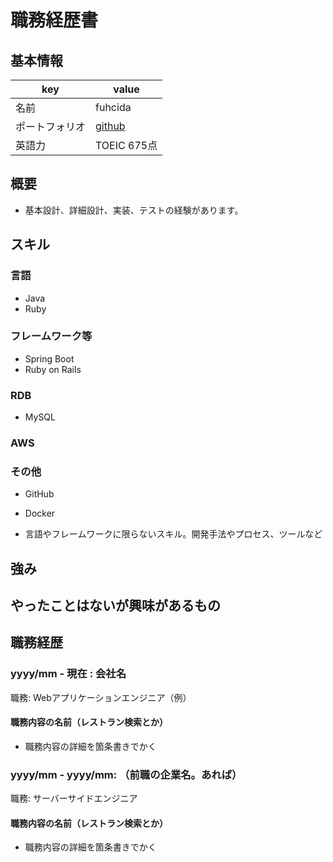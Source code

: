 # 職務経歴書

## 基本情報

|key|value|
|---|-----|
|名前|fuhcida|
|ポートフォリオ|[github](https://github.com/fuchida64)|
|英語力|TOEIC 675点|

## 概要
- 基本設計、詳細設計、実装、テストの経験があります。

## スキル
### 言語
- Java
- Ruby

### フレームワーク等
- Spring Boot
- Ruby on Rails

### RDB
- MySQL

### AWS


### その他
- GitHub
- Docker

- 言語やフレームワークに限らないスキル。開発手法やプロセス、ツールなど

## 強み

## やったことはないが興味があるもの

## 職務経歴

### yyyy/mm - 現在 : 会社名

職務: Webアプリケーションエンジニア（例）

#### 職務内容の名前（レストラン検索とか）

- 職務内容の詳細を箇条書きでかく

### yyyy/mm - yyyy/mm: （前職の企業名。あれば）

職務: サーバーサイドエンジニア

#### 職務内容の名前（レストラン検索とか）

- 職務内容の詳細を箇条書きでかく



